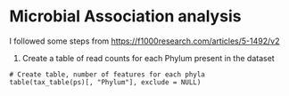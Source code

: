# Microbial Association analysis 
I followed some steps from https://f1000research.com/articles/5-1492/v2
1. Create a table of read counts for each Phylum present in the dataset
```
# Create table, number of features for each phyla
table(tax_table(ps)[, "Phylum"], exclude = NULL)
```
